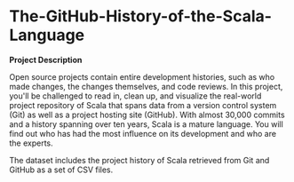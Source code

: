 # The-GitHub-History-of-the-Scala-Language

**Project Description**

Open source projects contain entire development histories, such as who made changes, the changes themselves, and code reviews. In this project, you'll be challenged to read in, clean up, and visualize the real-world project repository of Scala that spans data from a version control system (Git) as well as a project hosting site (GitHub). With almost 30,000 commits and a history spanning over ten years, Scala is a mature language. You will find out who has had the most influence on its development and who are the experts.

The dataset includes the project history of Scala retrieved from Git and GitHub as a set of CSV files.

